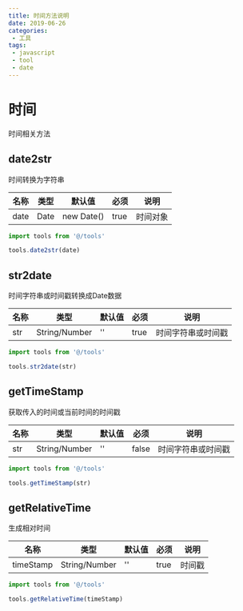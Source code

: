 ```yaml
---
title: 时间方法说明
date: 2019-06-26
categories:
 - 工具
tags:
 - javascript
 - tool
 - date
---
```

# 时间
时间相关方法

## date2str
时间转换为字符串

名称|类型|默认值|必须|说明
---|---|---|---|---
date|Date|new Date()|true|时间对象

```javascript
import tools from '@/tools'

tools.date2str(date)
```

## str2date
时间字符串或时间戳转换成Date数据

名称|类型|默认值|必须|说明
---|---|---|---|---
str|String/Number|''|true|时间字符串或时间戳

```javascript
import tools from '@/tools'

tools.str2date(str)
```

## getTimeStamp
获取传入的时间或当前时间的时间戳

名称|类型|默认值|必须|说明
---|---|---|---|---
str|String/Number|''|false|时间字符串或时间戳

```javascript
import tools from '@/tools'

tools.getTimeStamp(str)
```

## getRelativeTime
生成相对时间

名称|类型|默认值|必须|说明
---|---|---|---|---
timeStamp|String/Number|''|true|时间戳

```javascript
import tools from '@/tools'

tools.getRelativeTime(timeStamp)
```